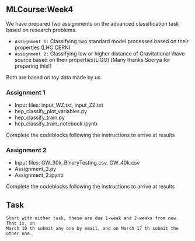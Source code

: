 ## MLCourse:Week4

We have prepared two assignments on the advanced classification task based on research problems.
- ```Assignment 1:``` Classifying two standard model processes based on their properties (LHC CERN)
- ```Assignment 2:``` Classifying low or higher distance of Gravitational Wave source based on their properties(LIGO) [Many thanks Soorya for preparing this!]

Both are based on toy data made by us.

### Assignment 1
 - Input files: input_WZ.txt, input_ZZ.txt
 - hep_classify_plot_variables.py
 - hep_classify_train.py
 - hep_classify_train_notebook.ipynb
 
Complete the codeblocks following the instructions to arrive at results

### Assignment 2
 - Input files: GW_30k_BinaryTesting.csv, GW_40k.csv
 - Assignment_2.py
 - Assignment_2.ipynb

Complete the codeblocks following the instructions to arrive at results


## Task

```
Start with either task, these are due 1-week and 2-weeks from now. That is, on
March 10 th submit any one by email, and on March 17 th submit the other one.

```
